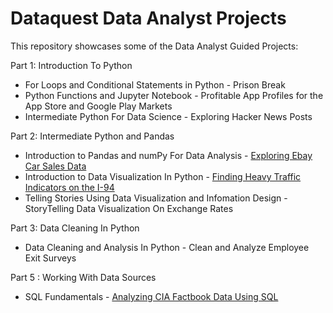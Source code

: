 # Dataquest Data Analyst Projects

This repository showcases some of the Data Analyst Guided Projects:

Part 1: Introduction To Python
- For Loops and Conditional Statements in Python - Prison Break
- Python Functions and Jupyter Notebook - Profitable App Profiles for the App Store and Google Play Markets
- Intermediate Python For Data Science - Exploring Hacker News Posts
  
Part 2: Intermediate Python and Pandas
- Introduction to Pandas and numPy For Data Analysis - [Exploring Ebay Car Sales Data](https://github.com/bkwerema/Dataquest/blob/main/Exploring%20eBay%20Car%20Sales%20Data.ipynb) 
- Introduction to Data Visualization In Python - [Finding Heavy Traffic Indicators on the I-94](https://github.com/bkwerema/Dataquest/blob/main/Finding%20Heavy%20Traffic%20Indicators%20on%20I-94.ipynb)
- Telling Stories Using Data Visualization and Infomation Design - StoryTelling Data Visualization On Exchange Rates
  
Part 3: Data Cleaning In Python
- Data Cleaning and Analysis In Python - Clean and Analyze Employee Exit Surveys

Part 5 : Working With Data Sources
- SQL Fundamentals - [Analyzing CIA Factbook Data Using SQL](https://github.com/bkwerema/Dataquest/blob/main/Analyzing%20CIA%20Factbook%20Data%20Using%20SQL.ipynb)
